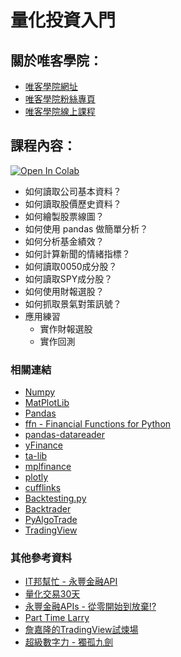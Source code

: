 # 量化投資入門

## 關於唯客學院：

* [唯客學院網址](https://www.vcdemy.com)
* [唯客學院粉絲專頁](https://www.facebook.com/vcdemy/)
* [唯客學院線上課程](https://vcdemy.teachable.com)

## 課程內容：

[![Open In Colab](https://colab.research.google.com/assets/colab-badge.svg)](https://colab.research.google.com/github/vcdemy/quant/)

* 如何讀取公司基本資料？
* 如何讀取股價歷史資料？
* 如何繪製股票線圖？
* 如何使用 pandas 做簡單分析？
* 如何分析基金績效？
* 如何計算新聞的情緒指標？
* 如何讀取0050成分股？
* 如何讀取SPY成分股？
* 如何使用財報選股？
* 如何抓取景氣對策訊號？
* 應用練習
  * 實作財報選股
  * 實作回測

### 相關連結

* [Numpy](https://numpy.org/)
* [MatPlotLib](https://matplotlib.org/)
* [Pandas](https://pandas.pydata.org/)
* [ffn - Financial Functions for Python](https://pmorissette.github.io/ffn/)
* [pandas-datareader](https://pandas-datareader.readthedocs.io/en/latest/)
* [yFinance](https://pypi.org/project/yfinance/)
* [ta-lib](https://mrjbq7.github.io/ta-lib/)
* [mplfinance](https://github.com/matplotlib/mplfinance)
* [plotly](https://plotly.com/)
* [cufflinks](https://github.com/santosjorge/cufflinks)
* [Backtesting.py](https://kernc.github.io/backtesting.py/)
* [Backtrader](https://www.backtrader.com/)
* [PyAlgoTrade](https://gbeced.github.io/pyalgotrade/)
* [TradingView](https://www.tradingview.com/)

### 其他參考資料

* [IT邦幫忙 - 永豐金融API](https://ithelp.ithome.com.tw/2021ironman/signup/list?group=sinopac-api)
* [量化交易30天](https://ithelp.ithome.com.tw/users/20129306/ironman/3071)
* [永豐金融APIs - 從零開始到放棄!?](https://ithelp.ithome.com.tw/users/20141060/ironman/4384)
* [Part Time Larry](https://www.youtube.com/channel/UCY2ifv8iH1Dsgjrz-h3lWLQ)
* [詹嘉隆的TradingView試煉場](https://www.youtube.com/c/%E8%A9%B9%E5%98%89%E9%9A%86)
* [超級數字力 - 獨孤九劍](https://www.financemj-9.com/#/home)
